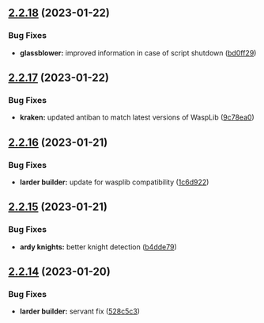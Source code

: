 ## [2.2.18](https://github.com/Torwent/wasp-free/compare/v2.2.17...v2.2.18) (2023-01-22)


### Bug Fixes

* **glassblower:** improved information in case of script shutdown ([bd0ff29](https://github.com/Torwent/wasp-free/commit/bd0ff29dd60cc9810899ea2ed27a911674990e39))



## [2.2.17](https://github.com/Torwent/wasp-free/compare/v2.2.16...v2.2.17) (2023-01-22)


### Bug Fixes

* **kraken:** updated antiban to match latest versions of WaspLib ([9c78ea0](https://github.com/Torwent/wasp-free/commit/9c78ea0eda06ff5b36a463c5035bc1a9c5a178bd))



## [2.2.16](https://github.com/Torwent/wasp-free/compare/v2.2.15...v2.2.16) (2023-01-21)


### Bug Fixes

* **larder builder:** update for wasplib compatibility ([1c6d922](https://github.com/Torwent/wasp-free/commit/1c6d922d2d658695c794832fd982684b95f2844d))



## [2.2.15](https://github.com/Torwent/wasp-free/compare/v2.2.14...v2.2.15) (2023-01-21)


### Bug Fixes

* **ardy knights:** better knight detection ([b4dde79](https://github.com/Torwent/wasp-free/commit/b4dde7928bd8be0e5bc9269eb6eb7afb3ce3cb54))



## [2.2.14](https://github.com/Torwent/wasp-free/compare/v2.2.13...v2.2.14) (2023-01-20)


### Bug Fixes

* **larder builder:** servant fix ([528c5c3](https://github.com/Torwent/wasp-free/commit/528c5c3dcb16b85233c4c0677e3f1edea19f3ea9))



